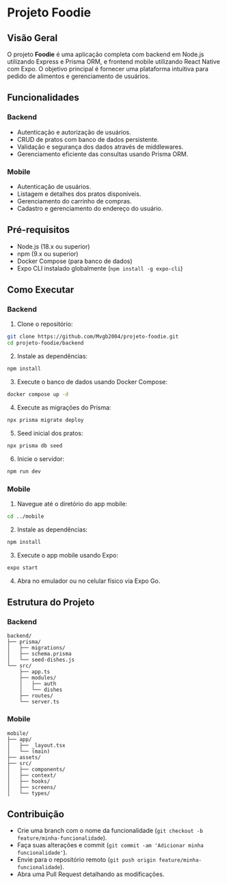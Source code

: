 # Projeto Foodie

## Visão Geral

O projeto **Foodie** é uma aplicação completa com backend em Node.js utilizando Express e Prisma ORM, e frontend mobile utilizando React Native com Expo. O objetivo principal é fornecer uma plataforma intuitiva para pedido de alimentos e gerenciamento de usuários.

## Funcionalidades

### Backend

* Autenticação e autorização de usuários.
* CRUD de pratos com banco de dados persistente.
* Validação e segurança dos dados através de middlewares.
* Gerenciamento eficiente das consultas usando Prisma ORM.

### Mobile

* Autenticação de usuários.
* Listagem e detalhes dos pratos disponíveis.
* Gerenciamento do carrinho de compras.
* Cadastro e gerenciamento do endereço do usuário.

## Pré-requisitos

* Node.js (18.x ou superior)
* npm (9.x ou superior)
* Docker Compose (para banco de dados)
* Expo CLI instalado globalmente (`npm install -g expo-cli`)

## Como Executar

### Backend

1. Clone o repositório:

```bash
git clone https://github.com/Mvgb2004/projeto-foodie.git
cd projeto-foodie/backend
```

2. Instale as dependências:

```bash
npm install
```

3. Execute o banco de dados usando Docker Compose:

```bash
docker compose up -d
```

4. Execute as migrações do Prisma:

```bash
npx prisma migrate deploy
```

5. Seed inicial dos pratos:

```bash
npx prisma db seed
```

6. Inicie o servidor:

```bash
npm run dev
```

### Mobile

1. Navegue até o diretório do app mobile:

```bash
cd ../mobile
```

2. Instale as dependências:

```bash
npm install
```

3. Execute o app mobile usando Expo:

```bash
expo start
```

4. Abra no emulador ou no celular físico via Expo Go.

## Estrutura do Projeto

### Backend

```
backend/
├── prisma/
│   ├── migrations/
│   ├── schema.prisma
│   └── seed-dishes.js
└── src/
    ├── app.ts
    ├── modules/
    │   ├── auth
    │   └── dishes
    ├── routes/
    └── server.ts
```

### Mobile

```
mobile/
├── app/
│   ├── _layout.tsx
│   └── (main)
├── assets/
├── src/
│   ├── components/
│   ├── context/
│   ├── hooks/
│   ├── screens/
│   └── types/
```

## Contribuição

* Crie uma branch com o nome da funcionalidade (`git checkout -b feature/minha-funcionalidade`).
* Faça suas alterações e commit (`git commit -am 'Adicionar minha funcionalidade'`).
* Envie para o repositório remoto (`git push origin feature/minha-funcionalidade`).
* Abra uma Pull Request detalhando as modificações.
